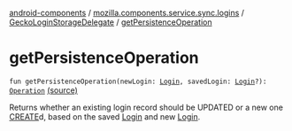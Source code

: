 [android-components](../../index.md) / [mozilla.components.service.sync.logins](../index.md) / [GeckoLoginStorageDelegate](index.md) / [getPersistenceOperation](./get-persistence-operation.md)

# getPersistenceOperation

`fun getPersistenceOperation(newLogin: `[`Login`](../../mozilla.components.concept.storage/-login/index.md)`, savedLogin: `[`Login`](../../mozilla.components.concept.storage/-login/index.md)`?): `[`Operation`](../-operation/index.md) [(source)](https://github.com/mozilla-mobile/android-components/blob/master/components/service/sync-logins/src/main/java/mozilla/components/service/sync/logins/GeckoLoginStorageDelegate.kt#L102)

Returns whether an existing login record should be UPDATED or a new one [CREATE](#)d, based
on the saved [Login](../../mozilla.components.concept.storage/-login/index.md) and new [Login](../../mozilla.components.concept.storage/-login/index.md).

